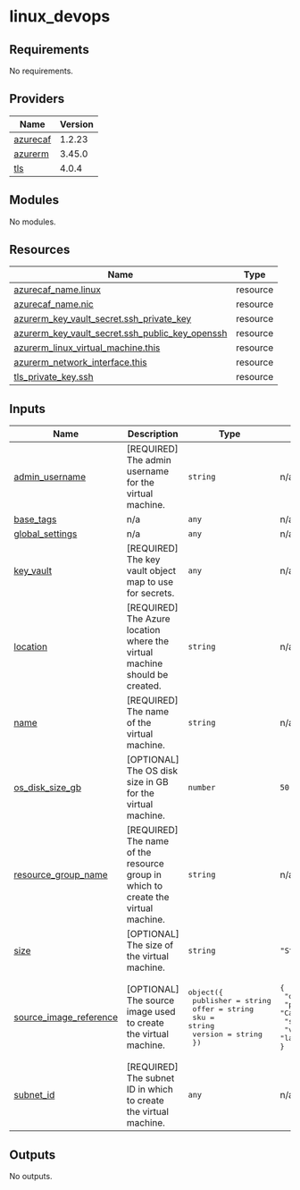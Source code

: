 # linux_devops

<!-- BEGINNING OF PRE-COMMIT-TERRAFORM DOCS HOOK -->
## Requirements

No requirements.

## Providers

| Name | Version |
|------|---------|
| <a name="provider_azurecaf"></a> [azurecaf](#provider\_azurecaf) | 1.2.23 |
| <a name="provider_azurerm"></a> [azurerm](#provider\_azurerm) | 3.45.0 |
| <a name="provider_tls"></a> [tls](#provider\_tls) | 4.0.4 |

## Modules

No modules.

## Resources

| Name | Type |
|------|------|
| [azurecaf_name.linux](https://registry.terraform.io/providers/aztfmod/azurecaf/latest/docs/resources/name) | resource |
| [azurecaf_name.nic](https://registry.terraform.io/providers/aztfmod/azurecaf/latest/docs/resources/name) | resource |
| [azurerm_key_vault_secret.ssh_private_key](https://registry.terraform.io/providers/hashicorp/azurerm/latest/docs/resources/key_vault_secret) | resource |
| [azurerm_key_vault_secret.ssh_public_key_openssh](https://registry.terraform.io/providers/hashicorp/azurerm/latest/docs/resources/key_vault_secret) | resource |
| [azurerm_linux_virtual_machine.this](https://registry.terraform.io/providers/hashicorp/azurerm/latest/docs/resources/linux_virtual_machine) | resource |
| [azurerm_network_interface.this](https://registry.terraform.io/providers/hashicorp/azurerm/latest/docs/resources/network_interface) | resource |
| [tls_private_key.ssh](https://registry.terraform.io/providers/hashicorp/tls/latest/docs/resources/private_key) | resource |

## Inputs

| Name | Description | Type | Default | Required |
|------|-------------|------|---------|:--------:|
| <a name="input_admin_username"></a> [admin\_username](#input\_admin\_username) | [REQUIRED] The admin username for the virtual machine. | `string` | n/a | yes |
| <a name="input_base_tags"></a> [base\_tags](#input\_base\_tags) | n/a | `any` | n/a | yes |
| <a name="input_global_settings"></a> [global\_settings](#input\_global\_settings) | n/a | `any` | n/a | yes |
| <a name="input_key_vault"></a> [key\_vault](#input\_key\_vault) | [REQUIRED] The key vault object map to use for secrets. | `any` | n/a | yes |
| <a name="input_location"></a> [location](#input\_location) | [REQUIRED] The Azure location where the virtual machine should be created. | `string` | n/a | yes |
| <a name="input_name"></a> [name](#input\_name) | [REQUIRED] The name of the virtual machine. | `string` | n/a | yes |
| <a name="input_os_disk_size_gb"></a> [os\_disk\_size\_gb](#input\_os\_disk\_size\_gb) | [OPTIONAL] The OS disk size in GB for the virtual machine. | `number` | `50` | no |
| <a name="input_resource_group_name"></a> [resource\_group\_name](#input\_resource\_group\_name) | [REQUIRED] The name of the resource group in which to create the virtual machine. | `string` | n/a | yes |
| <a name="input_size"></a> [size](#input\_size) | [OPTIONAL] The size of the virtual machine. | `string` | `"Standard_D2s_v3"` | no |
| <a name="input_source_image_reference"></a> [source\_image\_reference](#input\_source\_image\_reference) | [OPTIONAL] The source image used to create the virtual machine. | <pre>object({<br>    publisher = string<br>    offer     = string<br>    sku       = string<br>    version   = string<br>  })</pre> | <pre>{<br>  "offer": "0001-com-ubuntu-server-focal",<br>  "publisher": "Canonical",<br>  "sku": "20_04-lts-gen2",<br>  "version": "latest"<br>}</pre> | no |
| <a name="input_subnet_id"></a> [subnet\_id](#input\_subnet\_id) | [REQUIRED] The subnet ID in which to create the virtual machine. | `any` | n/a | yes |

## Outputs

No outputs.
<!-- END OF PRE-COMMIT-TERRAFORM DOCS HOOK -->

